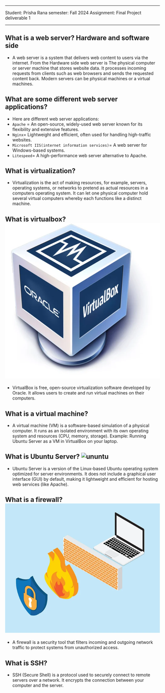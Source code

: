 
---
Student: Prisha Rana
semester: Fall 2024
Assignment: Final Project deliverable 1 

---


## What is a web server? Hardware and software side
- A web server is a system that delivers web content to users via the internet. From the Hardware side web server is The physical computer or server machine that stores website data. It processes incoming requests from clients such as web browsers and sends the requested content back. Modern servers can be physical machines or a virtual machines. 
## What are some different web server applications? 
- Here are different web server applications: 
- `Apache` = An open-source, widely-used web server known for its flexibility and extensive features.
- `Nginx`=  Lightweight and efficient, often used for handling high-traffic websites.
- `Microsoft IIS(internet information services)`= A web server for Windows-based systems.
- `Litespeed`= A high-performance web server alternative to Apache.
 
## What is virtualization?
- Virtualization is the act of making resources, for example, servers, operating systems, or networks to pretend as actual resources in a computers operating system. It can let one physical computer hold several virtual computers whereby each functions like a distinct machine.
## What is virtualbox? ![virtualbox](virtualbox.webp)
- VirtualBox is free, open-source virtualization software developed by Oracle. It allows users to create and run virtual machines on their computers. 
## What is a virtual machine? 
- A virtual machine (VM) is a software-based simulation of a physical computer. It runs as an isolated environment with its own operating system and resources (CPU, memory, storage).
Example: Running Ubuntu Server as a VM in VirtualBox on your laptop.
## What is Ubuntu Server? ![ununtu](ubu.jpg)
- Ubuntu Server is a version of the Linux-based Ubuntu operating system optimized for server environments. It does not include a graphical user interface (GUI) by default, making it lightweight and efficient for hosting web services (like Apache).
## What is a firewall? ![firewall](firewall.webp)
- A firewall is a security tool that filters incoming and outgoing network traffic to protect systems from unauthorized access.
## What is SSH?
- SSH (Secure Shell) is a protocol used to securely connect to remote servers over a network. It encrypts the connection between your computer and the server.

